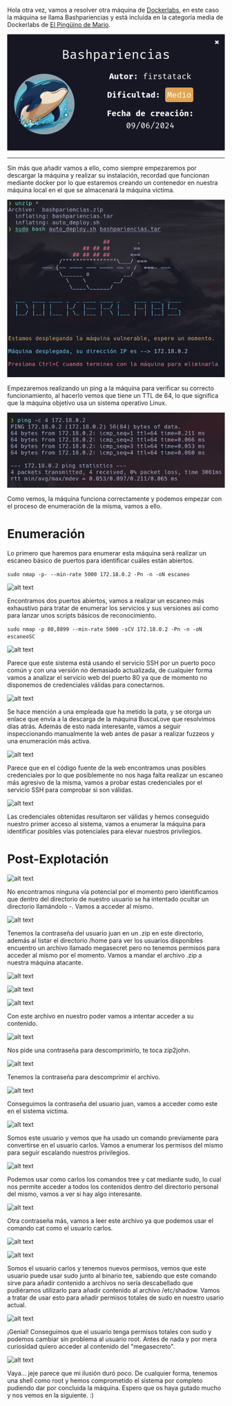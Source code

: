 
Hola otra vez, vamos a resolver otra máquina de [Dockerlabs](https://dockerlabs.es/#/), en este caso la máquina se llama Bashpariencias y está incluida en la categoría media de Dockerlabs de [El Pingüino de Mario](https://www.youtube.com/channel/UCGLfzfKRUsV6BzkrF1kJGsg).

![alt text](images/image.png)

---------------------------------------------------------------------------------------------------------------------------------------------------

Sin más que añadir vamos a ello, como siempre empezaremos por descargar la máquina y realizar su instalación, recordad que funcionan mediante docker por lo que estaremos creando un contenedor en nuestra máquina local en el que se almacenará la máquina víctima.

![alt text](images/image-1.png)

Empezaremos realizando un ping a la máquina para verificar su correcto funcionamiento, al hacerlo vemos que tiene un TTL de 64, lo que significa que la máquina objetivo usa un sistema operativo Linux.

![alt text](images/image-2.png)

Como vemos, la máquina funciona correctamente y podemos empezar con el proceso de enumeración de la misma, vamos a ello.

# Enumeración

Lo primero que haremos para enumerar esta máquina será realizar un escaneo básico de puertos para identificar cuáles están abiertos.

```sudo nmap -p- --min-rate 5000 172.18.0.2 -Pn -n -oN escaneo```

![alt text](images/image-3.png)

Encontramos dos puertos abiertos, vamos a realizar un escaneo más exhaustivo para tratar de enumerar los servicios y sus versiones así como para lanzar unos scripts básicos de reconocimiento.

``sudo nmap -p 80,8899 --min-rate 5000 -sCV 172.18.0.2 -Pn -n -oN escaneoSC``

![alt text](images/image-4.png)

Parece que este sistema está usando el servicio SSH por un puerto poco común y con una versión no demasiado actualizada, de cualquier forma vamos a analizar el servicio web del puerto 80 ya que de momento no disponemos de credenciales válidas para conectarnos.

![alt text](images/image-5.png)

Se hace mención a una empleada que ha metido la pata, y se otorga un enlace que envía a la descarga de la máquina BuscaLove que resolvimos días atrás. Además de esto nada interesante, vamos a seguir inspeccionando manualmente la web antes de pasar a realizar fuzzeos y una enumeración más activa.

![alt text](images/image-6.png)

Parece que en el código fuente de la web encontramos unas posibles credenciales por lo que posiblemente no nos haga falta realizar un escaneo más agresivo de la misma, vamos a probar estas credenciales por el servicio SSH para comprobar si son válidas.

![alt text](images/image-7.png)

Las credenciales obtenidas resultaron ser válidas y hemos conseguido nuestro primer acceso al sistema, vamos a enumerar la máquina para identificar posibles vías potenciales para elevar nuestros privilegios.

# Post-Explotación

![alt text](images/image-8.png)

No encontramos ninguna vía potencial por el momento pero identificamos que dentro del directorio de nuestro usuario se ha intentado ocultar un directorio llamándolo -. Vamos a acceder al mismo.

![alt text](images/image-9.png)

Tenemos la contraseña del usuario juan en un .zip en este directorio, además al listar el directorio /home para ver los usuarios disponibles encuentro un archivo llamado megasecret pero no tenemos permisos para acceder al mismo por el momento. Vamos a mandar el archivo .zip a nuestra máquina atacante.

![alt text](images/image-10.png)

![alt text](images/image-11.png)

![alt text](images/image-12.png)

Con este archivo en nuestro poder vamos a intentar acceder a su contenido.

![alt text](images/image-13.png)

Nos pide una contraseña para descomprimirlo, te toca zip2john.

![alt text](images/image-14.png)

Tenemos la contraseña para descomprimir el archivo.

![alt text](images/image-15.png)

Conseguimos la contraseña del usuario juan, vamos a acceder como este en el sistema víctima.

![alt text](images/image-16.png)

Somos este usuario y vemos que ha usado un comando previamente para convertirse en el usuario carlos. Vamos a enumerar los permisos del mismo para seguir escalando nuestros privilegios.

![alt text](images/image-17.png)

Podemos usar como carlos los comandos tree y cat mediante sudo, lo cual nos permite acceder a todos los contenidos dentro del directorio personal del mismo, vamos a ver si hay algo interesante.

![alt text](images/image-18.png)

Otra contraseña más, vamos a leer este archivo ya que podemos usar el comando cat como el usuario carlos.

![alt text](images/image-19.png)

![alt text](images/image-20.png)

Somos el usuario carlos y tenemos nuevos permisos, vemos que este usuario puede usar sudo junto al binario tee, sabiendo que este comando sirve para añadir contenido a archivos no sería descabellado que pudiéramos utilizarlo para añadir contenido al archivo /etc/shadow. Vamos a tratar de usar esto para añadir permisos totales de sudo en nuestro usario actual.

![alt text](images/image-21.png)

¡Genial! Conseguimos que el usuario tenga permisos totales con sudo y podemos cambiar sin problema al usuario root. Antes de nada y por mera curiosidad quiero acceder al contenido del "megasecreto".

![alt text](images/image-22.png)

Vaya... jeje parece que mi ilusión duró poco. De cualquier forma, tenemos una shell como root y hemos comprometido el sistema por completo pudiendo dar por concluida la máquina. Espero que os haya gutado mucho y nos vemos en la siguiente. :)



